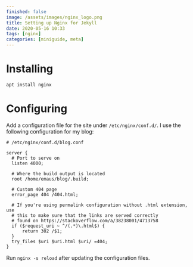 ```yaml
---
finished: false
image: /assets/images/nginx_logo.png
title: Setting up Nginx for Jekyll
date: 2020-05-16 10:33
tags: [nginx]
categories: [miniguide, meta]
---
```


# Installing
```bash
apt install nginx
```

# Configuring
Add a configuration file for the site under `/etc/nginx/conf.d/`. I use the following configuration for my blog:

```nginx
# /etc/nginx/conf.d/blog.conf

server {
  # Port to serve on
  listen 4000;
 
  # Where the build output is located
  root /home/emaus/blog/.build;

  # Custom 404 page
  error_page 404 /404.html;

  # If you're using permalink configuration without .html extension, use
  # this to make sure that the links are served correctly
  # found on https://stackoverflow.com/a/38238001/4713758
  if ($request_uri ~ ^/(.*)\.html$) {
      return 302 /$1;
  }
  try_files $uri $uri.html $uri/ =404;
}
```

Run `nginx -s reload` after updating the configuration files.
